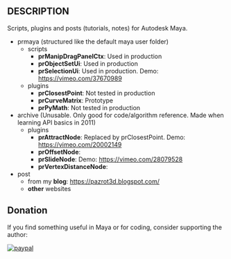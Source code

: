 ## DESCRIPTION
Scripts, plugins and posts (tutorials, notes) for Autodesk Maya. 
* prmaya (structured like the default maya user folder) 
  * scripts
    * __prManipDragPanelCtx__: Used in production
    * __prObjectSetUi__: Used in production
    * __prSelectionUi__: Used in production. Demo: https://vimeo.com/37670989
  * plugins
    * __prClosestPoint__: Not tested in production 
    * __prCurveMatrix__: Prototype
    * __prPyMath__: Not tested in production
* archive (Unusable. Only good for code/algorithm reference. Made when learning API basics in 2011)
  * plugins
    * __prAttractNode__: Replaced by prClosestPoint. Demo: https://vimeo.com/20002149
    * __prOffsetNode__:
    * __prSlideNode__: Demo: https://vimeo.com/28079528
    * __prVertexDistanceNode__: 
* post
   * from my __blog__: https://pazrot3d.blogspot.com/
   * __other__ websites


## Donation
If you find something useful in Maya or for coding, consider supporting the author:

[![paypal](https://www.paypalobjects.com/en_US/i/btn/btn_donateCC_LG.gif)](https://www.paypal.com/cgi-bin/webscr?cmd=_s-xclick&hosted_button_id=7X4EJ8Z7NUSQW)